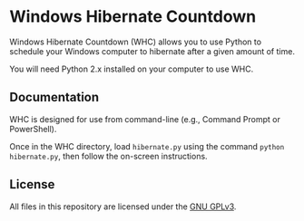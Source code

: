 Windows Hibernate Countdown
===========================

Windows Hibernate Countdown (WHC) allows you to use Python to schedule your Windows computer to hibernate after a given amount of time.

You will need Python 2.x installed on your computer to use WHC.

Documentation
-------------

WHC is designed for use from command-line (e.g., Command Prompt or PowerShell).

Once in the WHC directory, load `hibernate.py` using the command `python hibernate.py`, then follow the on-screen instructions.

License
-------

All files in this repository are licensed under the [GNU GPLv3](http://www.gnu.org/licenses/gpl.html).
